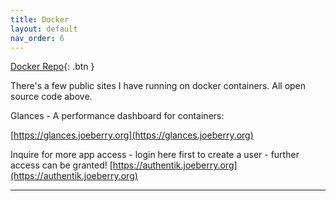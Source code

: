 ```yaml
---
title: Docker
layout: default
nav_order: 6
---
```


[Docker Repo](https://github.com/pennyberry/Public/tree/main/docker){: .btn }


There's a few public sites I have running on docker containers. All open source code above.

Glances - A performance dashboard for containers:

[https://glances.joeberry.org](https://glances.joeberry.org)

Inquire for more app access - login here first to create a user - further access can be granted!
[https://authentik.joeberry.org](https://authentik.joeberry.org)

----

[Terraform]: https://github.com/pennyberry/Public/tree/main/terraform
[Terraform AKS Clusters]: https://github.com/pennyberry/Public/tree/main/terraform/aks_cluster
[Configuring Your Local Machine]: https://github.com/pennyberry/Public/tree/main/local_machine_config_scripts
[Azure CLI Scripts]: https://github.com/pennyberry/Public/tree/main/azure_cli
[pennyberry1@gmail.com]: pennyberry1@gmail.com
[Instagram]: https://www.instagram.com/tallkidssuck/
[Github]: https://github.com/pennyberry
[pic6]: ../../../oauth.gif